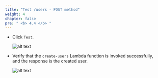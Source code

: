 ```yaml
---
title: "Test /users - POST method"
weight: 4
chapter: false
pre: " <b> 4.4 </b> "
---
```


- Click `Test`.

  ![alt text](/images/workshop-2/API-Gateway--users-POST-method--test-request.jpg)

- Verify that the `create-users` Lambda function is invoked successfully, and the response is the created user.

  ![alt text](/images/workshop-2/API-Gateway--users-POST-method--test-results.jpg)
